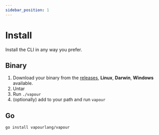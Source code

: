 ```yaml
---
sidebar_position: 1
---
```


# Install

Install the CLI in any way you prefer.

## Binary

1. Download your binary from the [releases](https://github.com/vapourlang/vapour/releases),
__Linux__, __Darwin__, __Windows__ available.
2. Untar
3. Run `./vapour`
4. (optionally) add to your path and run `vapour`

## Go

```bash
go install vapourlang/vapour
```

